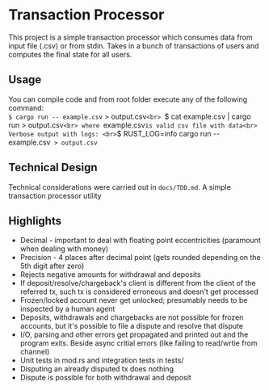 # Transaction Processor
This project is a simple transaction processor which consumes data from input file (.csv) or from stdin.
Takes in a bunch of transactions of users and computes the final state for all users.

## Usage
You can compile code and from root folder execute any of the following command:<br>
`$ cargo run -- example.csv` > output.csv`<br>
`$ cat example.csv | cargo run > output.csv`<br>
where `example.csv` is valid csv file with data<br> 
Verbose output with logs: <br>
`$ RUST_LOG=info cargo run -- example.csv` > output.csv`<br>

## Technical Design
Technical considerations were carried out in `docs/TDD.md`.
A simple transaction processor utility


## Highlights

* Decimal - important to deal with floating point eccentricities (paramount when dealing with money)<br>
* Precision - 4 places after decimal point (gets rounded depending on the 5th digit after zero)<br>
* Rejects negative amounts for withdrawal and deposits<br>
* If deposit/resolve/chargeback's client is different from the client of the referred tx, such tx is considered erroneous and doesn't get processed <br>
* Frozen/locked account never get unlocked; presumably needs to be inspected by a human agent <br>
* Deposits, withdrawals and chargebacks are not possible for frozen accounts, but it's possible to file a dispute and resolve that dispute <br>
* I/O, parsing and other errors get propagated and printed out and the program exits. Beside async critial errors (like failing to read/wrtie from channel)<br>
* Unit tests in mod.rs and integration tests in tests/<br>
* Disputing an already disputed tx does nothing <br>
* Dispute is possible for both withdrawal and deposit <br>
                                                
